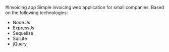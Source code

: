 #Invoicing app
Simple invoicing web application for small companies. Based on the following technologies:
- Node.Js
- ExpressJs
- Sequelize
- SqlLite
- jQuery
